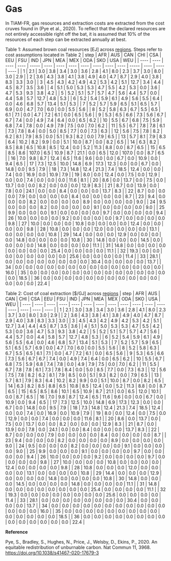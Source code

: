 # Gas

In TIAM-FR, gas resources and extraction costs are extracted from the cost cruves found in (Pye et al., 2020). To reflect that the declared resources are not entirely accessible right off the bat, it is assumed that 10% of the resources of each step can be extracted annually at best.

Table 1: Assumed brown coal resources \[EJ\] across [regions](../spatial-representation/index.md). Steps refer to cost assumptions located in Table 2
| step | AFR  | AUS  | CAN  | CHI   | CSA  | EEU  | FSU  | IND  | JPN  | MEA  | MEX  | ODA   | SKO  | USA  | WEU  |
| ---- | ---- | ---- | ---- | ----- | ---- | ---- | ---- | ---- | ---- | ---- | ---- | ----- | ---- | ---- | ---- |
| 1    | 2.1  | 3.0  | 3.8  | 3.4   | 3.0  | 3.6  | 2.8  | 4.1  | 8.0  | 2.3  | 3.7  | 3.0   | 8.0  | 3.0  | 2.9  |
| 2    | 3.6  | 4.3  | 3.8  | 4.1   | 3.8  | 4.9  | 4.0  | 4.7  | 8.7  | 2.9  | 4.0  | 3.8   | 8.3  | 3.3  | 3.0  |
| 3    | 4.5  | 4.3  | 4.2  | 4.9   | 4.2  | 5.3  | 4.2  | 5.1  | 12.7 | 3.4  | 4.4  | 4.5   | 8.7  | 3.5  | 3.6  |
| 4    | 5.1  | 5.0  | 5.3  | 5.3   | 4.7  | 5.5  | 4.2  | 5.3  | 0.0  | 3.6  | 4.7  | 5.3   | 9.3  | 3.8  | 4.2  |
| 5    | 5.2  | 5.1  | 5.7  | 5.7   | 4.7  | 5.6  | 4.4  | 5.7  | 0.0  | 4.4  | 5.8  | 5.7   | 12.7 | 4.8  | 5.3  |
| 6    | 5.2  | 5.4  | 5.9  | 6.1   | 4.9  | 5.6  | 5.5  | 6.4  | 0.0  | 4.6  | 6.8  | 5.7   | 13.4 | 5.1  | 5.3  |
| 7    | 5.2  | 5.7  | 5.9  | 6.5   | 5.1  | 6.5  | 5.7  | 6.9  | 0.0  | 4.7  | 7.0  | 6.0   | 0.0  | 5.5  | 5.6  |
| 8    | 5.2  | 5.8  | 6.3  | 6.7   | 5.5  | 6.5  | 6.1  | 7.1  | 0.0  | 4.7  | 7.2  | 6.1   | 0.0  | 6.5  | 5.6  |
| 9    | 5.3  | 6.5  | 6.6  | 7.3   | 5.6  | 6.7  | 6.7  | 7.4  | 0.0  | 4.9  | 7.4  | 6.4   | 0.0  | 6.5  | 6.2  |
| 10   | 5.5  | 6.7  | 6.8  | 7.5   | 5.9  | 6.8  | 7.4  | 7.8  | 0.0  | 4.9  | 7.9  | 7.5   | 0.0  | 7.0  | 6.2  |
| 11   | 5.5  | 6.7  | 7.8  | 7.8   | 6.1  | 7.3  | 7.8  | 8.4  | 0.0  | 5.0  | 8.5  | 7.7   | 0.0  | 7.3  | 6.3  |
| 12   | 5.6  | 7.5  | 7.8  | 8.2   | 6.2  | 8.1  | 7.9  | 8.5  | 0.0  | 5.1  | 9.3  | 8.2   | 0.0  | 7.9  | 6.5  |
| 13   | 5.7  | 8.1  | 7.9  | 8.3   | 6.4  | 10.2 | 8.2  | 9.9  | 0.0  | 5.1  | 10.0 | 8.7   | 0.0  | 8.2  | 6.5  |
| 14   | 6.3  | 8.2  | 8.5  | 8.8   | 6.5  | 10.8 | 8.5  | 12.4 | 0.0  | 5.2  | 11.3 | 8.8   | 0.0  | 8.7  | 6.5  |
| 15   | 6.5  | 8.5  | 8.6  | 107.0 | 6.5  | 10.9 | 8.7  | 21.1 | 0.0  | 6.5  | 12.0 | 107.0 | 0.0  | 8.7  | 6.5  |
| 16   | 7.0  | 9.8  | 8.7  | 12.4  | 6.5  | 11.6 | 9.6  | 0.0  | 0.0  | 6.7  | 0.0  | 10.9  | 0.0  | 9.4  | 6.5  |
| 17   | 7.3  | 12.5 | 10.0 | 14.8  | 6.9  | 17.3 | 12.3 | 0.0  | 0.0  | 6.7  | 0.0  | 14.8  | 0.0  | 9.5  | 7.9  |
| 18   | 7.3  | 14.8 | 12.4 | 21.3  | 7.4  | 18.5 | 12.4 | 0.0  | 0.0  | 7.4  | 0.0  | 16.9  | 0.0  | 10.9 | 7.9  |
| 19   | 8.0  | 0.0  | 12.4 | 0.0   | 7.5  | 0.0  | 12.9 | 0.0  | 0.0  | 7.4  | 0.0  | 0.0   | 0.0  | 11.6 | 8.1  |
| 20   | 8.6  | 0.0  | 13.7 | 0.0   | 7.5  | 0.0  | 13.7 | 0.0  | 0.0  | 8.2  | 0.0  | 0.0   | 0.0  | 12.9 | 8.3  |
| 21   | 8.7  | 0.0  | 13.9 | 0.0   | 7.8  | 0.0  | 24.1 | 0.0  | 0.0  | 8.4  | 0.0  | 0.0   | 0.0  | 13.7 | 8.3  |
| 22   | 8.7  | 0.0  | 0.0  | 0.0   | 7.9  | 0.0  | 0.0  | 0.0  | 0.0  | 8.4  | 0.0  | 0.0   | 0.0  | 0.0  | 8.7  |
| 23   | 9.4  | 0.0  | 0.0  | 0.0   | 8.2  | 0.0  | 0.0  | 0.0  | 0.0  | 8.9  | 0.0  | 0.0   | 0.0  | 0.0  | 9.0  |
| 24   | 9.5  | 0.0  | 0.0  | 0.0   | 8.2  | 0.0  | 0.0  | 0.0  | 0.0  | 9.1  | 0.0  | 0.0   | 0.0  | 0.0  | 9.0  |
| 25   | 9.9  | 0.0  | 0.0  | 0.0   | 9.1  | 0.0  | 0.0  | 0.0  | 0.0  | 9.7  | 0.0  | 0.0   | 0.0  | 0.0  | 9.4  |
| 26   | 10.0 | 0.0  | 0.0  | 0.0   | 9.2  | 0.0  | 0.0  | 0.0  | 0.0  | 9.7  | 0.0  | 0.0   | 0.0  | 0.0  | 9.8  |
| 27   | 10.0 | 0.0  | 0.0  | 0.0   | 10.8 | 0.0  | 0.0  | 0.0  | 0.0  | 12.4 | 0.0  | 0.0   | 0.0  | 0.0  | 9.8  |
| 28   | 10.8 | 0.0  | 0.0  | 0.0   | 12.0 | 0.0  | 0.0  | 0.0  | 0.0  | 13.1 | 0.0  | 0.0   | 0.0  | 0.0  | 10.8 |
| 29   | 14.4 | 0.0  | 0.0  | 0.0   | 12.9 | 0.0  | 0.0  | 0.0  | 0.0  | 14.8 | 0.0  | 0.0   | 0.0  | 0.0  | 10.8 |
| 30   | 14.8 | 0.0  | 0.0  | 0.0   | 14.5 | 0.0  | 0.0  | 0.0  | 0.0  | 14.8 | 0.0  | 0.0   | 0.0  | 0.0  | 11.1 |
| 31   | 14.8 | 0.0  | 0.0  | 0.0   | 0.0  | 0.0  | 0.0  | 0.0  | 0.0  | 25.4 | 0.0  | 0.0   | 0.0  | 0.0  | 11.1 |
| 32   | 19.3 | 0.0  | 0.0  | 0.0   | 0.0  | 0.0  | 0.0  | 0.0  | 0.0  | 25.6 | 0.0  | 0.0   | 0.0  | 0.0  | 11.4 |
| 33   | 28.1 | 0.0  | 0.0  | 0.0   | 0.0  | 0.0  | 0.0  | 0.0  | 0.0  | 30.4 | 0.0  | 0.0   | 0.0  | 0.0  | 13.7 |
| 34   | 0.0  | 0.0  | 0.0  | 0.0   | 0.0  | 0.0  | 0.0  | 0.0  | 0.0  | 0.0  | 0.0  | 0.0   | 0.0  | 0.0  | 16.0 |
| 35   | 0.0  | 0.0  | 0.0  | 0.0   | 0.0  | 0.0  | 0.0  | 0.0  | 0.0  | 0.0  | 0.0  | 0.0   | 0.0  | 0.0  | 18.5 |
| 36   | 0.0  | 0.0  | 0.0  | 0.0   | 0.0  | 0.0  | 0.0  | 0.0  | 0.0  | 0.0  | 0.0  | 0.0   | 0.0  | 0.0  | 22.4 |

Table 2: Cost of coal extraction \[$/GJ\] across [regions](../spatial-representation/index.md)
| step | AFR  | AUS  | CAN  | CHI  | CSA  | EEU  | FSU  | IND  | JPN  | MEA  | MEX  | ODA  | SKO  | USA  | WEU  |
| ---- | ---- | ---- | ---- | ---- | ---- | ---- | ---- | ---- | ---- | ---- | ---- | ---- | ---- | ---- | ---- |
| 1    | 2.1  | 3.0  | 3.8  | 3.4  | 3.0  | 3.6  | 2.8  | 4.1  | 8.0  | 2.3  | 3.7  | 3.0  | 8.0  | 3.0  | 2.9  |
| 2    | 3.6  | 4.3  | 3.8  | 4.1  | 3.8  | 4.9  | 4.0  | 4.7  | 8.7  | 2.9  | 4.0  | 3.8  | 8.3  | 3.3  | 3.0  |
| 3    | 4.5  | 4.3  | 4.2  | 4.9  | 4.2  | 5.3  | 4.2  | 5.1  | 12.7 | 3.4  | 4.4  | 4.5  | 8.7  | 3.5  | 3.6  |
| 4    | 5.1  | 5.0  | 5.3  | 5.3  | 4.7  | 5.5  | 4.2  | 5.3  | 0.0  | 3.6  | 4.7  | 5.3  | 9.3  | 3.8  | 4.2  |
| 5    | 5.2  | 5.1  | 5.7  | 5.7  | 4.7  | 5.6  | 4.4  | 5.7  | 0.0  | 4.4  | 5.8  | 5.7  | 12.7 | 4.8  | 5.3  |
| 6    | 5.2  | 5.4  | 5.9  | 6.1  | 4.9  | 5.6  | 5.5  | 6.4  | 0.0  | 4.6  | 6.8  | 5.7  | 13.4 | 5.1  | 5.3  |
| 7    | 5.2  | 5.7  | 5.9  | 6.5  | 5.1  | 6.5  | 5.7  | 6.9  | 0.0  | 4.7  | 7.0  | 6.0  | 0.0  | 5.5  | 5.6  |
| 8    | 5.2  | 5.8  | 6.3  | 6.7  | 5.5  | 6.5  | 6.1  | 7.1  | 0.0  | 4.7  | 7.2  | 6.1  | 0.0  | 6.5  | 5.6  |
| 9    | 5.3  | 6.5  | 6.6  | 7.3  | 5.6  | 6.7  | 6.7  | 7.4  | 0.0  | 4.9  | 7.4  | 6.4  | 0.0  | 6.5  | 6.2  |
| 10   | 5.5  | 6.7  | 6.8  | 7.5  | 5.9  | 6.8  | 7.4  | 7.8  | 0.0  | 4.9  | 7.9  | 7.5  | 0.0  | 7.0  | 6.2  |
| 11   | 5.5  | 6.7  | 7.8  | 7.8  | 6.1  | 7.3  | 7.8  | 8.4  | 0.0  | 5.0  | 8.5  | 7.7  | 0.0  | 7.3  | 6.3  |
| 12   | 5.6  | 7.5  | 7.8  | 8.2  | 6.2  | 8.1  | 7.9  | 8.5  | 0.0  | 5.1  | 9.3  | 8.2  | 0.0  | 7.9  | 6.5  |
| 13   | 5.7  | 8.1  | 7.9  | 8.3  | 6.4  | 10.2 | 8.2  | 9.9  | 0.0  | 5.1  | 10.0 | 8.7  | 0.0  | 8.2  | 6.5  |
| 14   | 6.3  | 8.2  | 8.5  | 8.8  | 6.5  | 10.8 | 8.5  | 12.4 | 0.0  | 5.2  | 11.3 | 8.8  | 0.0  | 8.7  | 6.5  |
| 15   | 6.5  | 8.5  | 8.6  | 10.1 | 6.5  | 10.9 | 8.7  | 21.1 | 0.0  | 6.5  | 12.0 | 10.1 | 0.0  | 8.7  | 6.5  |
| 16   | 7.0  | 9.8  | 8.7  | 12.4 | 6.5  | 11.6 | 9.6  | 0.0  | 0.0  | 6.7  | 0.0  | 10.9 | 0.0  | 9.4  | 6.5  |
| 17   | 7.3  | 12.5 | 10.0 | 14.8 | 6.9  | 17.3 | 12.3 | 0.0  | 0.0  | 6.7  | 0.0  | 14.8 | 0.0  | 9.5  | 7.9  |
| 18   | 7.3  | 14.8 | 12.4 | 21.3 | 7.4  | 18.5 | 12.4 | 0.0  | 0.0  | 7.4  | 0.0  | 16.9 | 0.0  | 10.9 | 7.9  |
| 19   | 8.0  | 0.0  | 12.4 | 0.0  | 7.5  | 0.0  | 12.9 | 0.0  | 0.0  | 7.4  | 0.0  | 0.0  | 0.0  | 11.6 | 8.1  |
| 20   | 8.6  | 0.0  | 13.7 | 0.0  | 7.5  | 0.0  | 13.7 | 0.0  | 0.0  | 8.2  | 0.0  | 0.0  | 0.0  | 12.9 | 8.3  |
| 21   | 8.7  | 0.0  | 13.9 | 0.0  | 7.8  | 0.0  | 24.1 | 0.0  | 0.0  | 8.4  | 0.0  | 0.0  | 0.0  | 13.7 | 8.3  |
| 22   | 8.7  | 0.0  | 0.0  | 0.0  | 7.9  | 0.0  | 0.0  | 0.0  | 0.0  | 8.4  | 0.0  | 0.0  | 0.0  | 0.0  | 8.7  |
| 23   | 9.4  | 0.0  | 0.0  | 0.0  | 8.2  | 0.0  | 0.0  | 0.0  | 0.0  | 8.9  | 0.0  | 0.0  | 0.0  | 0.0  | 9.0  |
| 24   | 9.5  | 0.0  | 0.0  | 0.0  | 8.2  | 0.0  | 0.0  | 0.0  | 0.0  | 9.1  | 0.0  | 0.0  | 0.0  | 0.0  | 9.0  |
| 25   | 9.9  | 0.0  | 0.0  | 0.0  | 9.1  | 0.0  | 0.0  | 0.0  | 0.0  | 9.7  | 0.0  | 0.0  | 0.0  | 0.0  | 9.4  |
| 26   | 10.0 | 0.0  | 0.0  | 0.0  | 9.2  | 0.0  | 0.0  | 0.0  | 0.0  | 9.7  | 0.0  | 0.0  | 0.0  | 0.0  | 9.8  |
| 27   | 10.0 | 0.0  | 0.0  | 0.0  | 10.8 | 0.0  | 0.0  | 0.0  | 0.0  | 12.4 | 0.0  | 0.0  | 0.0  | 0.0  | 9.8  |
| 28   | 10.8 | 0.0  | 0.0  | 0.0  | 12.0 | 0.0  | 0.0  | 0.0  | 0.0  | 13.1 | 0.0  | 0.0  | 0.0  | 0.0  | 10.8 |
| 29   | 14.4 | 0.0  | 0.0  | 0.0  | 12.9 | 0.0  | 0.0  | 0.0  | 0.0  | 14.8 | 0.0  | 0.0  | 0.0  | 0.0  | 10.8 |
| 30   | 14.8 | 0.0  | 0.0  | 0.0  | 14.5 | 0.0  | 0.0  | 0.0  | 0.0  | 14.8 | 0.0  | 0.0  | 0.0  | 0.0  | 11.1 |
| 31   | 14.8 | 0.0  | 0.0  | 0.0  | 0.0  | 0.0  | 0.0  | 0.0  | 0.0  | 25.4 | 0.0  | 0.0  | 0.0  | 0.0  | 11.1 |
| 32   | 19.3 | 0.0  | 0.0  | 0.0  | 0.0  | 0.0  | 0.0  | 0.0  | 0.0  | 25.6 | 0.0  | 0.0  | 0.0  | 0.0  | 11.4 |
| 33   | 28.1 | 0.0  | 0.0  | 0.0  | 0.0  | 0.0  | 0.0  | 0.0  | 0.0  | 30.4 | 0.0  | 0.0  | 0.0  | 0.0  | 13.7 |
| 34   | 0.0  | 0.0  | 0.0  | 0.0  | 0.0  | 0.0  | 0.0  | 0.0  | 0.0  | 0.0  | 0.0  | 0.0  | 0.0  | 0.0  | 16.0 |
| 35   | 0.0  | 0.0  | 0.0  | 0.0  | 0.0  | 0.0  | 0.0  | 0.0  | 0.0  | 0.0  | 0.0  | 0.0  | 0.0  | 0.0  | 18.5 |
| 36   | 0.0  | 0.0  | 0.0  | 0.0  | 0.0  | 0.0  | 0.0  | 0.0  | 0.0  | 0.0  | 0.0  | 0.0  | 0.0  | 0.0  | 22.4 |

**Reference**

Pye, S., Bradley, S., Hughes, N., Price, J., Welsby, D., Ekins, P., 2020. An equitable redistribution of unburnable carbon. Nat Commun 11, 3968. https://doi.org/10.1038/s41467-020-17679-3
